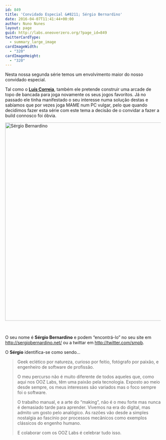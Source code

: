 ```yaml
---
id: 849
title: 'Convidado Especial &#8211; Sérgio Bernardino'
date: 2016-04-07T11:41:44+00:00
author: Nuno Nunes
layout: page
guid: http://labs.oneoverzero.org/?page_id=849
twitterCardType:
  - summary_large_image
cardImageWidth:
  - "320"
cardImageHeight:
  - "320"
---
```

Nesta nossa segunda série temos um envolvimento maior do nosso convidado especial.

Tal como o [**Luís Correia**](http://labs.oneoverzero.org/equipa/luis-correia/ "Luís Correia"), também ele pretende construir uma arcade de topo de bancada para joga novamente os seus jogos favoritos. Já no passado ele tinha manifestado o seu interesse numa solução destas e sabíamos que por vezes joga MAME num PC vulgar, pelo que quando decidimos fazer esta série com este tema a decisão de o convidar a fazer a build connosco foi óbvia.

[<img class="aligncenter size-large wp-image-850" src="http://labs.oneoverzero.org/wp-content/uploads/2015/03/sergio_bernardino-1024x1024.png" alt="Sérgio Bernardino" width="640" height="640" srcset="http://labs.oneoverzero.org/wp-content/uploads/2015/03/sergio_bernardino-1024x1024.png 1024w, http://labs.oneoverzero.org/wp-content/uploads/2015/03/sergio_bernardino-150x150.png 150w, http://labs.oneoverzero.org/wp-content/uploads/2015/03/sergio_bernardino-300x300.png 300w, http://labs.oneoverzero.org/wp-content/uploads/2015/03/sergio_bernardino-280x280.png 280w" sizes="(max-width: 640px) 100vw, 640px" />](http://labs.oneoverzero.org/wp-content/uploads/2015/03/sergio_bernardino.png)

&nbsp;

O seu nome é **Sérgio Bernardino** e podem &#8220;encontrá-lo&#8221; no seu site em <a href="http://sergiobernardino.net/" target="_blank">http://sergiobernardino.net/</a> ou a twittar em <a href="http://twitter.com/smpb" target="_blank">http://twitter.com/smpb</a>.

O **Sérgio** identifica-se como sendo&#8230;

> Geek eclético por natureza, curioso por feitio, fotógrafo por paixão, e engenheiro de software de profissão.
> 
> O meu percurso não é muito diferente de todos aqueles que, como aqui nos OOZ Labs, têm uma paixão pela tecnologia. Exposto ao meio desde sempre, os meus interesses são variados mas o foco sempre foi o software.
> 
> O trabalho manual, e a arte do &#8220;making&#8221;, não é o meu forte mas nunca é demasiado tarde para aprender. Vivemos na era do digital, mas admito um gosto pelo analógico. As razões vão desde a simples nostalgia ao fascínio por processos mecânicos como exemplos clássicos do engenho humano.
> 
> E colaborar com os OOZ Labs é celebrar tudo isso.